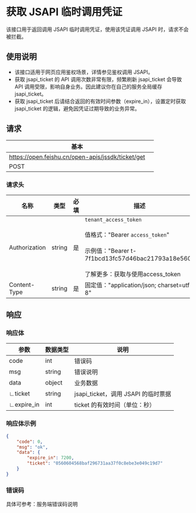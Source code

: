 # 获取 JSAPI 临时调用凭证

该接口用于返回调用 JSAPI 临时调用凭证，使用该凭证调用 JSAPI 时，请求不会被拦截。

## 使用说明

- 该接口适用于网页应用鉴权场景，详情参见鉴权调用 JSAPI。
- 获取 jsapi_ticket 的 API 调用次数非常有限，频繁刷新 jsapi_ticket 会导致 API 调用受限，影响自身业务。因此建议你在自己的服务全局缓存 jsapi_ticket。
- 获取 jsapi_ticket 后请结合返回的有效时间参数（expire_in），设置定时获取 jsapi_ticket 的逻辑，避免因凭证过期导致的业务异常。

## 请求
| 基本 |  |
| --- | --- |
| https://open.feishu.cn/open-apis/jssdk/ticket/get |
| POST |



### 请求头
| 名称 | 类型 | 必填 | 描述 |
| --- | --- | --- | --- |
| Authorization | string | 是 | `tenant_access_token`<br> <br>值格式："Bearer `access_token`"<br><br>示例值："Bearer t-7f1bcd13fc57d46bac21793a18e560"<br> <br> 了解更多：获取与使用access_token |
| Content-Type | string | 是 | 固定值："application/json; charset=utf-8" |



## 响应

### 响应体

| 参数         | 数据类型           | 说明      |
| --------- | ---------------  | -------  |
|code|int|错误码|
|msg|string|错误说明|
|data|object|业务数据|
|∟ticket|string|jsapi_ticket，调用 JSAPI 的临时票据||
|∟expire_in|int|ticket 的有效时间（单位：秒）|

### 响应体示例
  
```json
{
    "code": 0,
    "msg": "ok",
    "data": {
        "expire_in": 7200,
        "ticket": "0560604568baf296731aa37f0c8ebe3e049c19d7"
    }
}
```

### 错误码

具体可参考：服务端错误码说明